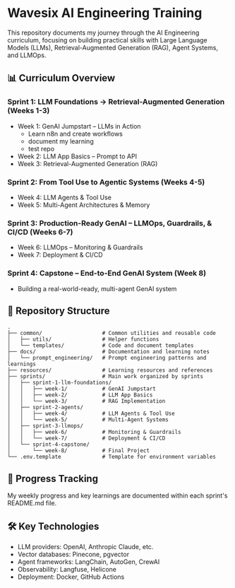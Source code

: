 # Wavesix AI Engineering Training

This repository documents my journey through the AI Engineering curriculum, focusing on building practical skills with Large Language Models (LLMs), Retrieval-Augmented Generation (RAG), Agent Systems, and LLMOps.

## 📊 Curriculum Overview

### Sprint 1: LLM Foundations → Retrieval-Augmented Generation (Weeks 1-3)
- Week 1: GenAI Jumpstart – LLMs in Action
  - Learn n8n and create workflows
  - document my learning
  - test repo
- Week 2: LLM App Basics – Prompt to API
- Week 3: Retrieval-Augmented Generation (RAG)

### Sprint 2: From Tool Use to Agentic Systems (Weeks 4-5)
- Week 4: LLM Agents & Tool Use
- Week 5: Multi-Agent Architectures & Memory

### Sprint 3: Production-Ready GenAI – LLMOps, Guardrails, & CI/CD (Weeks 6-7)
- Week 6: LLMOps – Monitoring & Guardrails
- Week 7: Deployment & CI/CD

### Sprint 4: Capstone – End-to-End GenAI System (Week 8)
- Building a real-world-ready, multi-agent GenAI system

## 📁 Repository Structure

```
.
├── common/                   # Common utilities and reusable code
│   ├── utils/                # Helper functions
│   └── templates/            # Code and document templates
├── docs/                     # Documentation and learning notes
│   └── prompt_engineering/   # Prompt engineering patterns and learnings
├── resources/                # Learning resources and references
├── sprints/                  # Main work organized by sprints
│   ├── sprint-1-llm-foundations/
│   │   ├── week-1/           # GenAI Jumpstart
│   │   ├── week-2/           # LLM App Basics
│   │   └── week-3/           # RAG Implementation
│   ├── sprint-2-agents/
│   │   ├── week-4/           # LLM Agents & Tool Use
│   │   └── week-5/           # Multi-Agent Systems
│   ├── sprint-3-llmops/
│   │   ├── week-6/           # Monitoring & Guardrails
│   │   └── week-7/           # Deployment & CI/CD
│   └── sprint-4-capstone/
│       └── week-8/           # Final Project
└── .env.template             # Template for environment variables
```

## 📝 Progress Tracking

My weekly progress and key learnings are documented within each sprint's README.md file.

## 🛠️ Key Technologies

- LLM providers: OpenAI, Anthropic Claude, etc.
- Vector databases: Pinecone, pgvector
- Agent frameworks: LangChain, AutoGen, CrewAI
- Observability: Langfuse, Helicone
- Deployment: Docker, GitHub Actions
